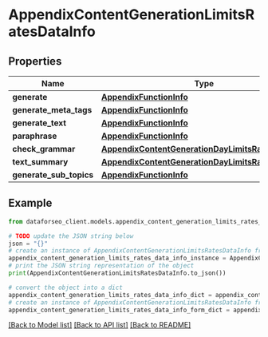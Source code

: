 # AppendixContentGenerationLimitsRatesDataInfo


## Properties

Name | Type | Description | Notes
------------ | ------------- | ------------- | -------------
**generate** | [**AppendixFunctionInfo**](AppendixFunctionInfo.md) |  | [optional] 
**generate_meta_tags** | [**AppendixFunctionInfo**](AppendixFunctionInfo.md) |  | [optional] 
**generate_text** | [**AppendixFunctionInfo**](AppendixFunctionInfo.md) |  | [optional] 
**paraphrase** | [**AppendixFunctionInfo**](AppendixFunctionInfo.md) |  | [optional] 
**check_grammar** | [**AppendixContentGenerationDayLimitsRatesDataInfo**](AppendixContentGenerationDayLimitsRatesDataInfo.md) |  | [optional] 
**text_summary** | [**AppendixContentGenerationDayLimitsRatesDataInfo**](AppendixContentGenerationDayLimitsRatesDataInfo.md) |  | [optional] 
**generate_sub_topics** | [**AppendixFunctionInfo**](AppendixFunctionInfo.md) |  | [optional] 

## Example

```python
from dataforseo_client.models.appendix_content_generation_limits_rates_data_info import AppendixContentGenerationLimitsRatesDataInfo

# TODO update the JSON string below
json = "{}"
# create an instance of AppendixContentGenerationLimitsRatesDataInfo from a JSON string
appendix_content_generation_limits_rates_data_info_instance = AppendixContentGenerationLimitsRatesDataInfo.from_json(json)
# print the JSON string representation of the object
print(AppendixContentGenerationLimitsRatesDataInfo.to_json())

# convert the object into a dict
appendix_content_generation_limits_rates_data_info_dict = appendix_content_generation_limits_rates_data_info_instance.to_dict()
# create an instance of AppendixContentGenerationLimitsRatesDataInfo from a dict
appendix_content_generation_limits_rates_data_info_form_dict = appendix_content_generation_limits_rates_data_info.from_dict(appendix_content_generation_limits_rates_data_info_dict)
```
[[Back to Model list]](../README.md#documentation-for-models) [[Back to API list]](../README.md#documentation-for-api-endpoints) [[Back to README]](../README.md)


